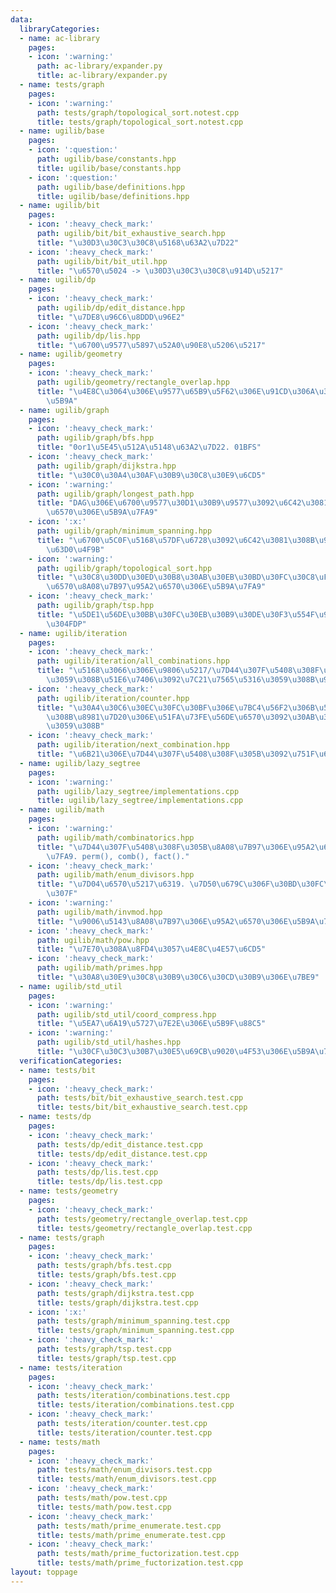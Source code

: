 ```yaml
---
data:
  libraryCategories:
  - name: ac-library
    pages:
    - icon: ':warning:'
      path: ac-library/expander.py
      title: ac-library/expander.py
  - name: tests/graph
    pages:
    - icon: ':warning:'
      path: tests/graph/topological_sort.notest.cpp
      title: tests/graph/topological_sort.notest.cpp
  - name: ugilib/base
    pages:
    - icon: ':question:'
      path: ugilib/base/constants.hpp
      title: ugilib/base/constants.hpp
    - icon: ':question:'
      path: ugilib/base/definitions.hpp
      title: ugilib/base/definitions.hpp
  - name: ugilib/bit
    pages:
    - icon: ':heavy_check_mark:'
      path: ugilib/bit/bit_exhaustive_search.hpp
      title: "\u30D3\u30C3\u30C8\u5168\u63A2\u7D22"
    - icon: ':heavy_check_mark:'
      path: ugilib/bit/bit_util.hpp
      title: "\u6570\u5024 -> \u30D3\u30C3\u30C8\u914D\u5217"
  - name: ugilib/dp
    pages:
    - icon: ':heavy_check_mark:'
      path: ugilib/dp/edit_distance.hpp
      title: "\u7DE8\u96C6\u8DDD\u96E2"
    - icon: ':heavy_check_mark:'
      path: ugilib/dp/lis.hpp
      title: "\u6700\u9577\u5897\u52A0\u90E8\u5206\u5217"
  - name: ugilib/geometry
    pages:
    - icon: ':heavy_check_mark:'
      path: ugilib/geometry/rectangle_overlap.hpp
      title: "\u4E8C\u3064\u306E\u9577\u65B9\u5F62\u306E\u91CD\u306A\u308A\u3092\u5224\
        \u5B9A"
  - name: ugilib/graph
    pages:
    - icon: ':heavy_check_mark:'
      path: ugilib/graph/bfs.hpp
      title: "0or1\u5E45\u512A\u5148\u63A2\u7D22. 01BFS"
    - icon: ':heavy_check_mark:'
      path: ugilib/graph/dijkstra.hpp
      title: "\u30C0\u30A4\u30AF\u30B9\u30C8\u30E9\u6CD5"
    - icon: ':warning:'
      path: ugilib/graph/longest_path.hpp
      title: "DAG\u306E\u6700\u9577\u30D1\u30B9\u9577\u3092\u6C42\u3081\u308B\u95A2\
        \u6570\u306E\u5B9A\u7FA9"
    - icon: ':x:'
      path: ugilib/graph/minimum_spanning.hpp
      title: "\u6700\u5C0F\u5168\u57DF\u6728\u3092\u6C42\u3081\u308B\u95A2\u6570\u3092\
        \u63D0\u4F9B"
    - icon: ':warning:'
      path: ugilib/graph/topological_sort.hpp
      title: "\u30C8\u30DD\u30ED\u30B8\u30AB\u30EB\u30BD\u30FC\u30C8\uFF0C\u5165\u6B21\
        \u6570\u8A08\u7B97\u95A2\u6570\u306E\u5B9A\u7FA9"
    - icon: ':heavy_check_mark:'
      path: ugilib/graph/tsp.hpp
      title: "\u5DE1\u56DE\u30BB\u30FC\u30EB\u30B9\u30DE\u30F3\u554F\u984C\u3092\u89E3\
        \u304FDP"
  - name: ugilib/iteration
    pages:
    - icon: ':heavy_check_mark:'
      path: ugilib/iteration/all_combinations.hpp
      title: "\u5168\u3066\u306E\u9806\u5217/\u7D44\u307F\u5408\u308F\u305B\u306B\u5BFE\
        \u3059\u308B\u51E6\u7406\u3092\u7C21\u7565\u5316\u3059\u308B\u95A2\u6570"
    - icon: ':heavy_check_mark:'
      path: ugilib/iteration/counter.hpp
      title: "\u30A4\u30C6\u30EC\u30FC\u30BF\u306E\u7BC4\u56F2\u306B\u542B\u307E\u308C\
        \u308B\u8981\u7D20\u306E\u51FA\u73FE\u56DE\u6570\u3092\u30AB\u30A6\u30F3\u30C8\
        \u3059\u308B"
    - icon: ':heavy_check_mark:'
      path: ugilib/iteration/next_combination.hpp
      title: "\u6B21\u306E\u7D44\u307F\u5408\u308F\u305B\u3092\u751F\u6210\u3059\u308B"
  - name: ugilib/lazy_segtree
    pages:
    - icon: ':warning:'
      path: ugilib/lazy_segtree/implementations.cpp
      title: ugilib/lazy_segtree/implementations.cpp
  - name: ugilib/math
    pages:
    - icon: ':warning:'
      path: ugilib/math/combinatorics.hpp
      title: "\u7D44\u307F\u5408\u308F\u305B\u8A08\u7B97\u306E\u95A2\u6570\u306E\u5B9A\
        \u7FA9. perm(), comb(), fact()."
    - icon: ':heavy_check_mark:'
      path: ugilib/math/enum_divisors.hpp
      title: "\u7D04\u6570\u5217\u6319. \u7D50\u679C\u306F\u30BD\u30FC\u30C8\u6E08\
        \u307F"
    - icon: ':warning:'
      path: ugilib/math/invmod.hpp
      title: "\u9006\u5143\u8A08\u7B97\u306E\u95A2\u6570\u306E\u5B9A\u7FA9. invmod()."
    - icon: ':heavy_check_mark:'
      path: ugilib/math/pow.hpp
      title: "\u7E70\u308A\u8FD4\u3057\u4E8C\u4E57\u6CD5"
    - icon: ':heavy_check_mark:'
      path: ugilib/math/primes.hpp
      title: "\u30A8\u30E9\u30C8\u30B9\u30C6\u30CD\u30B9\u306E\u7BE9"
  - name: ugilib/std_util
    pages:
    - icon: ':warning:'
      path: ugilib/std_util/coord_compress.hpp
      title: "\u5EA7\u6A19\u5727\u7E2E\u306E\u5B9F\u88C5"
    - icon: ':warning:'
      path: ugilib/std_util/hashes.hpp
      title: "\u30CF\u30C3\u30B7\u30E5\u69CB\u9020\u4F53\u306E\u5B9A\u7FA9"
  verificationCategories:
  - name: tests/bit
    pages:
    - icon: ':heavy_check_mark:'
      path: tests/bit/bit_exhaustive_search.test.cpp
      title: tests/bit/bit_exhaustive_search.test.cpp
  - name: tests/dp
    pages:
    - icon: ':heavy_check_mark:'
      path: tests/dp/edit_distance.test.cpp
      title: tests/dp/edit_distance.test.cpp
    - icon: ':heavy_check_mark:'
      path: tests/dp/lis.test.cpp
      title: tests/dp/lis.test.cpp
  - name: tests/geometry
    pages:
    - icon: ':heavy_check_mark:'
      path: tests/geometry/rectangle_overlap.test.cpp
      title: tests/geometry/rectangle_overlap.test.cpp
  - name: tests/graph
    pages:
    - icon: ':heavy_check_mark:'
      path: tests/graph/bfs.test.cpp
      title: tests/graph/bfs.test.cpp
    - icon: ':heavy_check_mark:'
      path: tests/graph/dijkstra.test.cpp
      title: tests/graph/dijkstra.test.cpp
    - icon: ':x:'
      path: tests/graph/minimum_spanning.test.cpp
      title: tests/graph/minimum_spanning.test.cpp
    - icon: ':heavy_check_mark:'
      path: tests/graph/tsp.test.cpp
      title: tests/graph/tsp.test.cpp
  - name: tests/iteration
    pages:
    - icon: ':heavy_check_mark:'
      path: tests/iteration/combinations.test.cpp
      title: tests/iteration/combinations.test.cpp
    - icon: ':heavy_check_mark:'
      path: tests/iteration/counter.test.cpp
      title: tests/iteration/counter.test.cpp
  - name: tests/math
    pages:
    - icon: ':heavy_check_mark:'
      path: tests/math/enum_divisors.test.cpp
      title: tests/math/enum_divisors.test.cpp
    - icon: ':heavy_check_mark:'
      path: tests/math/pow.test.cpp
      title: tests/math/pow.test.cpp
    - icon: ':heavy_check_mark:'
      path: tests/math/prime_enumerate.test.cpp
      title: tests/math/prime_enumerate.test.cpp
    - icon: ':heavy_check_mark:'
      path: tests/math/prime_fuctorization.test.cpp
      title: tests/math/prime_fuctorization.test.cpp
layout: toppage
---
```

